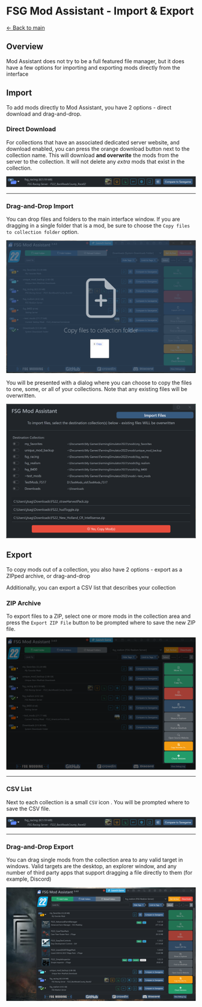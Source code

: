# FSG Mod Assistant - Import & Export

[← Back to main](index.html)

## Overview

Mod Assistant does not try to be a full featured file manager, but it does have a few options for importing and exporting mods directly from the interface

## Import

To add mods directly to Mod Assistant, you have 2 options - direct download and drag-and-drop.

### Direct Download

For collections that have an associated dedicated server website, and download enabled, you can press the orange download button <i class="bi bi-cloud-download"></i> next to the collection name.  This will download **and overwrite** the mods from the server to the collection.  It will not delete any *extra* mods that exist in the collection.

![direct](img340/collection-entry.png)

---

### Drag-and-Drop Import

You can drop files and folders to the main interface window.  If you are dragging in a single folder that is a mod, be sure to choose the `Copy files to collection folder` option.

![drag in](img340/drag-drop-file.png)

You will be presented with a dialog where you can choose to copy the files to one, some, or all of your collections. Note that any existing files will be overwritten.

![drag in confirm](img340/drag-drop-import.png)

## Export

To copy mods out of a collection, you also have 2 options - export as a ZIPped archive, or drag-and-drop

Additionally, you can export a CSV list that describes your collection

### ZIP Archive

To export files to a ZIP, select one or more mods in the collection area and press the `Export ZIP File` button to be prompted where to save the new ZIP file.

![Alt text](img340/main-window-part-side-bar.png)

---

### CSV List

Next to each collection is a small `CSV` icon <i class="bi bi-filetype-csv"></i>. You will be prompted where to save the CSV file.

![Alt text](img340/collection-entry.png)

---

### Drag-and-Drop Export

You can drag single mods from the collection area to any valid target in windows.  Valid targets are the desktop, an explorer window, and any number of third party apps that support dragging a file directly to them (for example, Discord)

![Alt text](img340/drag-drop-export.png)
